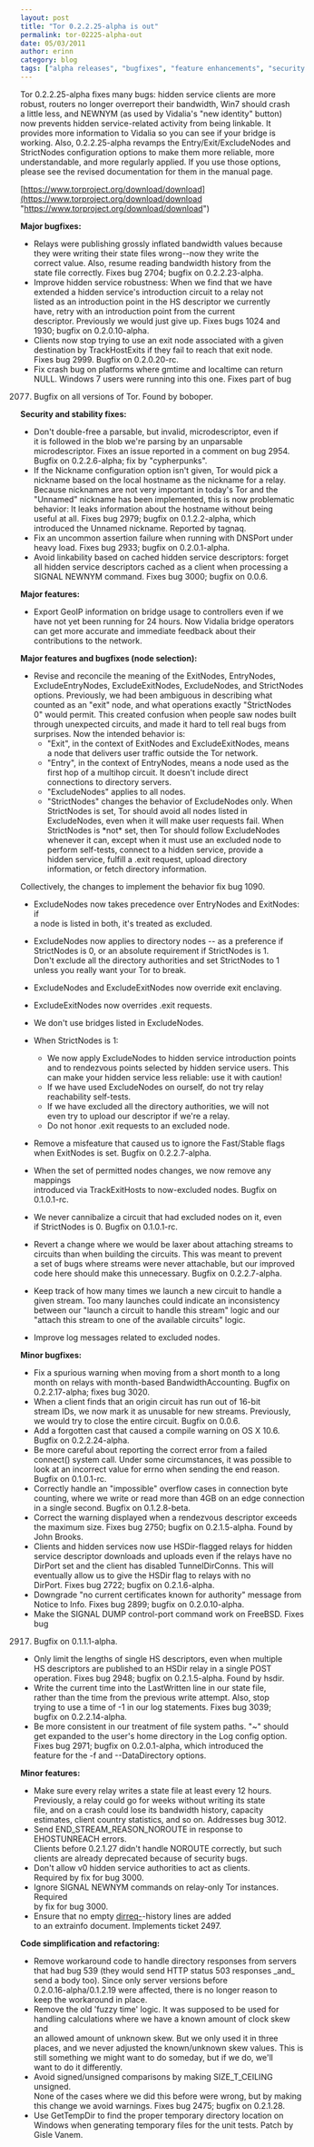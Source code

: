```yaml
---
layout: post
title: "Tor 0.2.2.25-alpha is out"
permalink: tor-02225-alpha-out
date: 05/03/2011
author: erinn
category: blog
tags: ["alpha releases", "bugfixes", "feature enhancements", "security fixes", "strictnodes", "tor"]
---
```


Tor 0.2.2.25-alpha fixes many bugs: hidden service clients are more  
 robust, routers no longer overreport their bandwidth, Win7 should crash  
 a little less, and NEWNYM (as used by Vidalia's "new identity" button)  
 now prevents hidden service-related activity from being linkable. It  
 provides more information to Vidalia so you can see if your bridge is  
 working. Also, 0.2.2.25-alpha revamps the Entry/Exit/ExcludeNodes and  
 StrictNodes configuration options to make them more reliable, more  
 understandable, and more regularly applied. If you use those options,  
 please see the revised documentation for them in the manual page.

[https://www.torproject.org/download/download](https://www.torproject.org/download/download "https://www.torproject.org/download/download")

**Major bugfixes:**

- Relays were publishing grossly inflated bandwidth values because  
 they were writing their state files wrong--now they write the  
 correct value. Also, resume reading bandwidth history from the  
 state file correctly. Fixes bug 2704; bugfix on 0.2.2.23-alpha.
- Improve hidden service robustness: When we find that we have  
 extended a hidden service's introduction circuit to a relay not  
 listed as an introduction point in the HS descriptor we currently  
 have, retry with an introduction point from the current  
 descriptor. Previously we would just give up. Fixes bugs 1024 and  
 1930; bugfix on 0.2.0.10-alpha.
- Clients now stop trying to use an exit node associated with a given  
 destination by TrackHostExits if they fail to reach that exit node.  
 Fixes bug 2999. Bugfix on 0.2.0.20-rc.
- Fix crash bug on platforms where gmtime and localtime can return  
 NULL. Windows 7 users were running into this one. Fixes part of bug  
 2077. Bugfix on all versions of Tor. Found by boboper.

**Security and stability fixes:**

- Don't double-free a parsable, but invalid, microdescriptor, even if  
 it is followed in the blob we're parsing by an unparsable  
 microdescriptor. Fixes an issue reported in a comment on bug 2954.  
 Bugfix on 0.2.2.6-alpha; fix by "cypherpunks".
- If the Nickname configuration option isn't given, Tor would pick a  
 nickname based on the local hostname as the nickname for a relay.  
 Because nicknames are not very important in today's Tor and the  
 "Unnamed" nickname has been implemented, this is now problematic  
 behavior: It leaks information about the hostname without being  
 useful at all. Fixes bug 2979; bugfix on 0.1.2.2-alpha, which  
 introduced the Unnamed nickname. Reported by tagnaq.
- Fix an uncommon assertion failure when running with DNSPort under  
 heavy load. Fixes bug 2933; bugfix on 0.2.0.1-alpha.
- Avoid linkability based on cached hidden service descriptors: forget  
 all hidden service descriptors cached as a client when processing a  
 SIGNAL NEWNYM command. Fixes bug 3000; bugfix on 0.0.6.

**Major features:**

- Export GeoIP information on bridge usage to controllers even if we  
 have not yet been running for 24 hours. Now Vidalia bridge operators  
 can get more accurate and immediate feedback about their  
 contributions to the network.

**Major features and bugfixes (node selection):**

- Revise and reconcile the meaning of the ExitNodes, EntryNodes,  
 ExcludeEntryNodes, ExcludeExitNodes, ExcludeNodes, and StrictNodes  
 options. Previously, we had been ambiguous in describing what  
 counted as an "exit" node, and what operations exactly "StrictNodes  
 0" would permit. This created confusion when people saw nodes built  
 through unexpected circuits, and made it hard to tell real bugs from  
 surprises. Now the intended behavior is:
  - "Exit", in the context of ExitNodes and ExcludeExitNodes, means  
 a node that delivers user traffic outside the Tor network.
  - "Entry", in the context of EntryNodes, means a node used as the  
 first hop of a multihop circuit. It doesn't include direct  
 connections to directory servers.
  - "ExcludeNodes" applies to all nodes.
  - "StrictNodes" changes the behavior of ExcludeNodes only. When  
 StrictNodes is set, Tor should avoid all nodes listed in  
 ExcludeNodes, even when it will make user requests fail. When  
 StrictNodes is \*not\* set, then Tor should follow ExcludeNodes  
 whenever it can, except when it must use an excluded node to  
 perform self-tests, connect to a hidden service, provide a  
 hidden service, fulfill a .exit request, upload directory  
 information, or fetch directory information.

Collectively, the changes to implement the behavior fix bug 1090.

- ExcludeNodes now takes precedence over EntryNodes and ExitNodes: if  
 a node is listed in both, it's treated as excluded.
- ExcludeNodes now applies to directory nodes -- as a preference if  
 StrictNodes is 0, or an absolute requirement if StrictNodes is 1.  
 Don't exclude all the directory authorities and set StrictNodes to 1  
 unless you really want your Tor to break.
- ExcludeNodes and ExcludeExitNodes now override exit enclaving.
- ExcludeExitNodes now overrides .exit requests.
- We don't use bridges listed in ExcludeNodes.
- When StrictNodes is 1:
  - We now apply ExcludeNodes to hidden service introduction points  
 and to rendezvous points selected by hidden service users. This  
 can make your hidden service less reliable: use it with caution!
  - If we have used ExcludeNodes on ourself, do not try relay  
 reachability self-tests.
  - If we have excluded all the directory authorities, we will not  
 even try to upload our descriptor if we're a relay.
  - Do not honor .exit requests to an excluded node.

- Remove a misfeature that caused us to ignore the Fast/Stable flags  
 when ExitNodes is set. Bugfix on 0.2.2.7-alpha.
- When the set of permitted nodes changes, we now remove any mappings  
 introduced via TrackExitHosts to now-excluded nodes. Bugfix on  
 0.1.0.1-rc.
- We never cannibalize a circuit that had excluded nodes on it, even  
 if StrictNodes is 0. Bugfix on 0.1.0.1-rc.
- Revert a change where we would be laxer about attaching streams to  
 circuits than when building the circuits. This was meant to prevent  
 a set of bugs where streams were never attachable, but our improved  
 code here should make this unnecessary. Bugfix on 0.2.2.7-alpha.
- Keep track of how many times we launch a new circuit to handle a  
 given stream. Too many launches could indicate an inconsistency  
 between our "launch a circuit to handle this stream" logic and our  
 "attach this stream to one of the available circuits" logic.
- Improve log messages related to excluded nodes.

**Minor bugfixes:**

- Fix a spurious warning when moving from a short month to a long  
 month on relays with month-based BandwidthAccounting. Bugfix on  
 0.2.2.17-alpha; fixes bug 3020.
- When a client finds that an origin circuit has run out of 16-bit  
 stream IDs, we now mark it as unusable for new streams. Previously,  
 we would try to close the entire circuit. Bugfix on 0.0.6.
- Add a forgotten cast that caused a compile warning on OS X 10.6.  
 Bugfix on 0.2.2.24-alpha.
- Be more careful about reporting the correct error from a failed  
 connect() system call. Under some circumstances, it was possible to  
 look at an incorrect value for errno when sending the end reason.  
 Bugfix on 0.1.0.1-rc.
- Correctly handle an "impossible" overflow cases in connection byte  
 counting, where we write or read more than 4GB on an edge connection  
 in a single second. Bugfix on 0.1.2.8-beta.
- Correct the warning displayed when a rendezvous descriptor exceeds  
 the maximum size. Fixes bug 2750; bugfix on 0.2.1.5-alpha. Found by  
 John Brooks.
- Clients and hidden services now use HSDir-flagged relays for hidden  
 service descriptor downloads and uploads even if the relays have no  
 DirPort set and the client has disabled TunnelDirConns. This will  
 eventually allow us to give the HSDir flag to relays with no  
 DirPort. Fixes bug 2722; bugfix on 0.2.1.6-alpha.
- Downgrade "no current certificates known for authority" message from  
 Notice to Info. Fixes bug 2899; bugfix on 0.2.0.10-alpha.
- Make the SIGNAL DUMP control-port command work on FreeBSD. Fixes bug  
 2917. Bugfix on 0.1.1.1-alpha.
- Only limit the lengths of single HS descriptors, even when multiple  
 HS descriptors are published to an HSDir relay in a single POST  
 operation. Fixes bug 2948; bugfix on 0.2.1.5-alpha. Found by hsdir.
- Write the current time into the LastWritten line in our state file,  
 rather than the time from the previous write attempt. Also, stop  
 trying to use a time of -1 in our log statements. Fixes bug 3039;  
 bugfix on 0.2.2.14-alpha.
- Be more consistent in our treatment of file system paths. "~" should  
 get expanded to the user's home directory in the Log config option.  
 Fixes bug 2971; bugfix on 0.2.0.1-alpha, which introduced the  
 feature for the -f and --DataDirectory options.

**Minor features:**

- Make sure every relay writes a state file at least every 12 hours.  
 Previously, a relay could go for weeks without writing its state  
 file, and on a crash could lose its bandwidth history, capacity  
 estimates, client country statistics, and so on. Addresses bug 3012.
- Send END\_STREAM\_REASON\_NOROUTE in response to EHOSTUNREACH errors.  
 Clients before 0.2.1.27 didn't handle NOROUTE correctly, but such  
 clients are already deprecated because of security bugs.
- Don't allow v0 hidden service authorities to act as clients.  
 Required by fix for bug 3000.
- Ignore SIGNAL NEWNYM commands on relay-only Tor instances. Required  
 by fix for bug 3000.
- Ensure that no empty [dirreq-](read|write)-history lines are added  
 to an extrainfo document. Implements ticket 2497.

**Code simplification and refactoring:**

- Remove workaround code to handle directory responses from servers  
 that had bug 539 (they would send HTTP status 503 responses \_and\_  
 send a body too). Since only server versions before  
 0.2.0.16-alpha/0.1.2.19 were affected, there is no longer reason to  
 keep the workaround in place.
- Remove the old 'fuzzy time' logic. It was supposed to be used for  
 handling calculations where we have a known amount of clock skew and  
 an allowed amount of unknown skew. But we only used it in three  
 places, and we never adjusted the known/unknown skew values. This is  
 still something we might want to do someday, but if we do, we'll  
 want to do it differently.
- Avoid signed/unsigned comparisons by making SIZE\_T\_CEILING unsigned.  
 None of the cases where we did this before were wrong, but by making  
 this change we avoid warnings. Fixes bug 2475; bugfix on 0.2.1.28.
- Use GetTempDir to find the proper temporary directory location on  
 Windows when generating temporary files for the unit tests. Patch by  
 Gisle Vanem.

